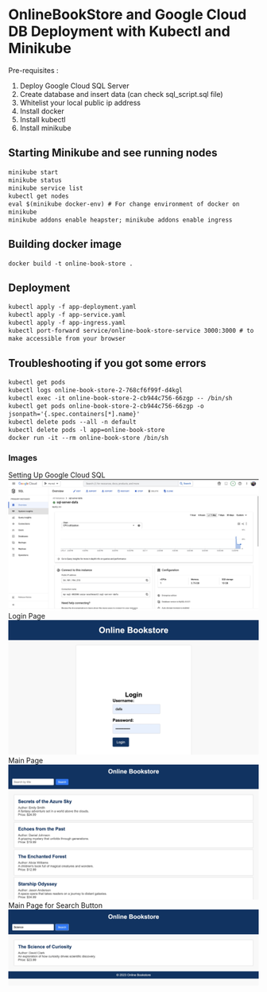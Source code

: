 # OnlineBookStore and Google Cloud DB Deployment with Kubectl and Minikube
Pre-requisites : 
1. Deploy Google Cloud SQL Server
2. Create database and insert data (can check sql_script.sql file)
3. Whitelist your local public ip address
4. Install docker
5. Install kubectl
6. Install minikube

## Starting Minikube and see running nodes
```
minikube start 
minikube status 
minikube service list 
kubectl get nodes 
eval $(minikube docker-env) # For change environment of docker on minikube 
minikube addons enable heapster; minikube addons enable ingress 
```

## Building docker image
```
docker build -t online-book-store . 
```

## Deployment
```
kubectl apply -f app-deployment.yaml 
kubectl apply -f app-service.yaml 
kubectl apply -f app-ingress.yaml 
kubectl port-forward service/online-book-store-service 3000:3000 # to make accessible from your browser 
```

## Troubleshooting if you got some errors
```
kubectl get pods 
kubectl logs online-book-store-2-768cf6f99f-d4kgl 
kubectl exec -it online-book-store-2-cb944c756-66zgp -- /bin/sh 
kubectl get pods online-book-store-2-cb944c756-66zgp -o jsonpath='{.spec.containers[*].name}' 
kubectl delete pods --all -n default 
kubectl delete pods -l app=online-book-store 
docker run -it --rm online-book-store /bin/sh 
```

### Images
Setting Up Google Cloud SQL 
<img src="image/google_cloud_db.jpg"> 
  Login Page 
<img src="image/login_page.jpg"> 
  Main Page
<img src="image/main_page.jpg">
  Main Page for Search Button 
<img src="image/main_page2.jpg"> 
